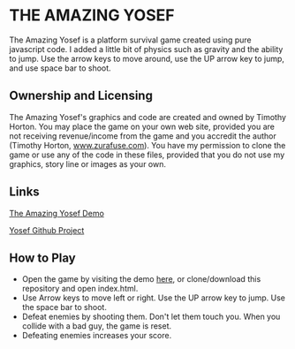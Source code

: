 # THE AMAZING YOSEF

The Amazing Yosef is a platform survival game created using pure javascript code. I added a little bit of physics such as gravity and the ability to jump. Use the arrow keys to move around, use the UP arrow key to jump, and use space bar to shoot.

## Ownership and Licensing

The Amazing Yosef's graphics and code are created and owned by Timothy Horton.
You may place the game on your own web site, provided you are not receiving revenue/income from the game and you accredit the author (Timothy Horton, www.zurafuse.com).
You have my permission to clone the game or use any of the code in these files, provided that you do not use my graphics, story line or images as your own.

## Links

[The Amazing Yosef Demo](http://zurafuse.com/yosef/)

[Yosef Github Project](https://github.com/zurafuse/The-Amazing-Yosef)

## How to Play

* Open the game by visiting the demo [here](http://zurafuse.com/yosef/), or clone/download this repository and open index.html.
* Use Arrow keys to move left or right. Use the UP arrow key to jump. Use the space bar to shoot.
* Defeat enemies by shooting them. Don't let them touch you. When you collide with a bad guy, the game is reset.
* Defeating enemies increases your score.
